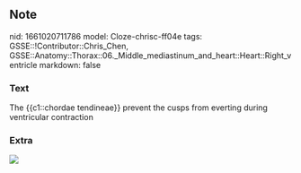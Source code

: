 ## Note
nid: 1661020711786
model: Cloze-chrisc-ff04e
tags: GSSE::!Contributor::Chris_Chen, GSSE::Anatomy::Thorax::06._Middle_mediastinum_and_heart::Heart::Right_ventricle
markdown: false

### Text
<div class="toggle">
  The {{c1::chordae tendineae}} prevent the cusps from everting
  during ventricular contraction
</div>

### Extra
<img src= 
"Connections-of-true-chordae-tendineae-TChT-and-false-chordae-tendineae-FChT-in-the.jpg">
